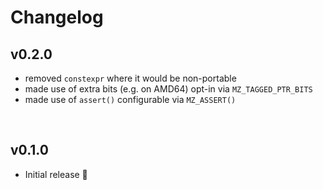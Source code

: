# Changelog

## v0.2.0

-   removed `constexpr` where it would be non-portable
-   made use of extra bits (e.g. on AMD64) opt-in via `MZ_TAGGED_PTR_BITS`
-   made use of `assert()` configurable via `MZ_ASSERT()`

<br>

## v0.1.0

-   Initial release 🎉&#xFE0F;
